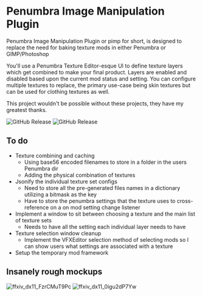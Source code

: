 

# Penumbra Image Manipulation Plugin



Penumbra Image Manipulation Plugin or pimp for short, is designed to replace the need for baking texture mods in either Penumbra or GIMP/Photoshop

You'll use a Penumbra Texture Editor-esque UI to define texture layers which get combined to make your final product.
Layers are enabled and disabled based upon the current mod status and setting.
You can configure multiple textures to replace, the primary use-case being skin textures but can be used for clothing textures as well.

This project wouldn't be possible without these projects, they have my greatest thanks.

![GitHub Release](https://img.shields.io/github/v/release/xivdev/Penumbra?style=plastic&label=Penumbra) ![GitHub Release](https://img.shields.io/github/v/release/0ceal0t/Dalamud-VFXEditor?style=plastic&label=VfxEdit)



## To do

* Texture combining and caching
  * Using base56 encoded filenames to store in a folder in the users Penumbra dir
  * Adding the physical combination of textures
* Jsonify the individual texture set configs
  * Need to store all the pre-generated files names in a dictionary utilizing a bitmask as the key
  * Have to store the penumbra settings that the texture uses to cross-reference on a on mod setting change listener
* Implement a window to sit between choosing a texture and the main list of texture sets
  * Needs to have all the setting each individual layer needs to have
* Texture selection window cleanup
  * Implement the VFXEditor selection method of selecting mods so I can show users what settings are associated with a texture
* Setup the temporary mod framework



## Insanely rough mockups
![ffxiv_dx11_FzrCMuT9Pc](https://github.com/user-attachments/assets/e7894280-8ba9-4251-b096-d13eeeb27cdd)
![ffxiv_dx11_0igu2dP7Yw](https://github.com/user-attachments/assets/1083e658-fc07-4b44-8835-52c38f0c4b00)
